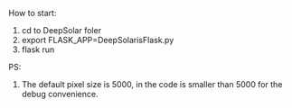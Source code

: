How to start: 
1. cd to DeepSolar foler 
2. export FLASK_APP=DeepSolarisFlask.py
3. flask run


PS:
1. The default pixel size is 5000, in the code is smaller than 5000 for the debug convenience. 
